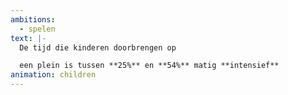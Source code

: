 ```yaml
---
ambitions:
  - spelen
text: |-
  De tijd die kinderen doorbrengen op

  een plein is tussen **25%** en **54%** matig **intensief**
animation: children
---
```

